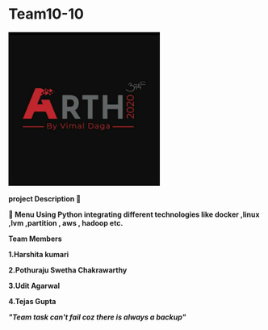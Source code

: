 # Team10-10

<img src="https://github.com/tejas0207/Team10-10/blob/main/3521b1a8-da5b-493e-b85a-d7f87c5034ea.jfif" width="300">

<b>project Description <b>📄

🔰  Menu Using Python integrating different technologies like docker ,linux ,lvm ,partition , aws , hadoop etc.

<b>Team Members</b>

1.Harshita kumari

2.Pothuraju Swetha Chakrawarthy

3.Udit Agarwal

4.Tejas Gupta


<i><b>"Team task can't fail coz there is always a backup"</b></i>
